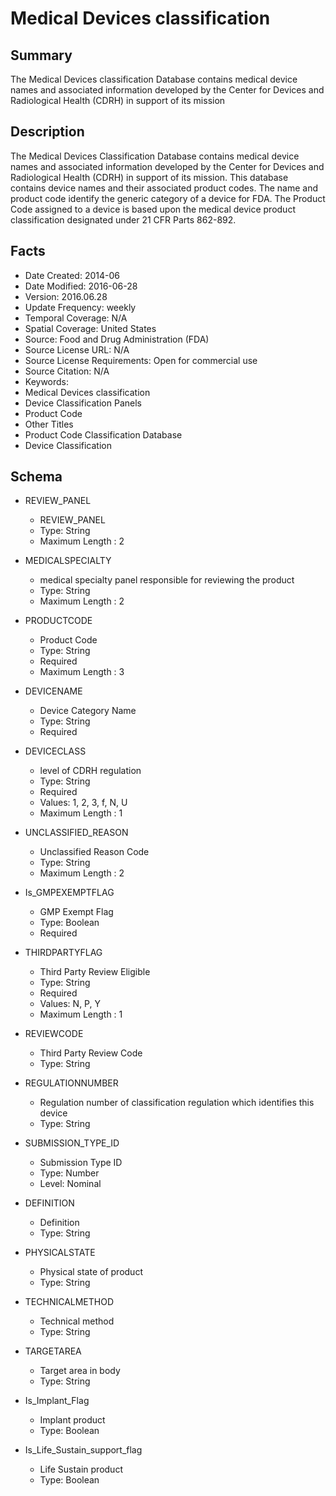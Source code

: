 # Medical Devices classification

## Summary
The Medical Devices classification Database contains medical device names and associated information developed by the Center for Devices and Radiological Health (CDRH) in support of its mission
## Description
The Medical Devices Classification Database contains medical device names and associated information developed by the Center for Devices and Radiological Health (CDRH) in support of its mission. This database contains device names and their associated product codes. The name and product code identify the generic category of a device for FDA. The Product Code assigned to a device is based upon the medical device product classification designated under 21 CFR Parts 862-892.

## Facts
- Date Created: 2014-06
- Date Modified: 2016-06-28
- Version: 2016.06.28
- Update Frequency: weekly
- Temporal Coverage: N/A
- Spatial Coverage: United States
- Source: Food and Drug Administration (FDA)
- Source License URL: N/A
- Source License Requirements: Open for commercial use
- Source Citation: N/A
- Keywords: 
 - Medical Devices classification
 - Device Classification Panels
 - Product Code
- Other Titles
 - Product Code Classification Database
 - Device Classification 

## Schema
- REVIEW_PANEL
  - REVIEW_PANEL
  - Type: String
  - Maximum Length : 2

- MEDICALSPECIALTY
  - medical specialty panel responsible for reviewing the product
  - Type: String
  - Maximum Length : 2
  
- PRODUCTCODE
  - Product Code
  - Type: String
  - Required
  - Maximum Length : 3

- DEVICENAME
  - Device Category Name
  - Type: String
  - Required

- DEVICECLASS
  - level of CDRH regulation
  - Type: String
  - Required
  - Values: 1, 2, 3, f, N, U 
  - Maximum Length : 1

- UNCLASSIFIED_REASON
  - Unclassified Reason Code
  - Type: String
  - Maximum Length : 2
  
- Is_GMPEXEMPTFLAG
  - GMP Exempt Flag
  - Type: Boolean
  - Required

- THIRDPARTYFLAG
  - Third Party Review Eligible
  - Type: String
  - Required
  - Values: N, P, Y
  - Maximum Length : 1
  
- REVIEWCODE
  - Third Party Review Code
  - Type: String

- REGULATIONNUMBER
  - Regulation number of classification regulation which identifies this device
  - Type: String

- SUBMISSION_TYPE_ID
  - Submission Type ID
  - Type: Number
  - Level: Nominal

- DEFINITION
  - Definition
  - Type: String

- PHYSICALSTATE
  - Physical state of product
  - Type: String

- TECHNICALMETHOD
  - Technical method
  - Type: String

- TARGETAREA
  - Target area in body
  - Type: String

- Is_Implant_Flag
  - Implant product
  - Type: Boolean

- Is_Life_Sustain_support_flag
  - Life Sustain product
  - Type: Boolean
